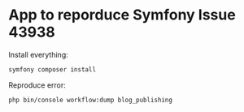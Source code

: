 # App to reporduce Symfony Issue 43938


Install everything: 

```bash
symfony composer install
``` 


Reproduce error: 

```
php bin/console workflow:dump blog_publishing 
```